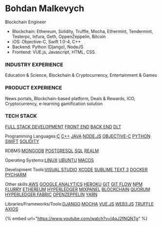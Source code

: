 # Bohdan Malkevych

Blockchain Engineer

* Blockchain: Ethereum, Solidity, Truffle, Mocha, Ethermint, Tendermint, Testerpc, Infura, Geth, OppenZeppelin, Bitcoin
* iOS: Objective-C, Swift 1.0-4, C++
* Backend: Python \(Django\), NodeJS
* Frontend: VUE.js, Javascript, HTML, CSS

### INDUSTRY EXPERIENCE

Education & Science, Blockchain & Cryptocurrency, Entertainment & Games

### PRODUCT EXPERIENCE

News portals, Blockchain-based platform, Deals & Rewards, ICO, Cryptocurrency, e-learning gamification solution

### TECH STACK <a id="prof-tech-stack"></a>

[FULL STACK DEVELOPMENT](https://cryptohire.io/results/full-stack-development) [FRONT END](https://cryptohire.io/results/frontend-development) [BACK END](https://cryptohire.io/results/back-end-development) [DLT](https://cryptohire.io/results/dlt)

Programming Languages:[C](https://cryptohire.io/results/c) [C++](https://cryptohire.io/results/c-plus-plus) [JAVA](https://cryptohire.io/results/java) [NODE.JS](https://cryptohire.io/results/nodejs) [OBJECTIVE-C](https://cryptohire.io/results/objective-c) [PYTHON](https://cryptohire.io/results/python) [SWIFT](https://cryptohire.io/results/swift) [SOLIDITY](https://cryptohire.io/results/solidity)

RDBMS:[MONGODB](https://cryptohire.io/results/mongodb) [POSTGRESQL](https://cryptohire.io/results/postgresql) [SQL](https://cryptohire.io/results/sql) [REALM](https://cryptohire.io/results/realm)

Operating Systems:[LINUX](https://cryptohire.io/results/linux) [UBUNTU](https://cryptohire.io/results/ubuntu) [MACOS](https://cryptohire.io/results/macos)

Development Tools:[VISUAL STUDIO](https://cryptohire.io/results/visual-studio) [XCODE](https://cryptohire.io/results/xcode) [SUBLIME TEXT 3](https://cryptohire.io/results/sublime-text-3) [DOCKER](https://cryptohire.io/results/docker) [PYCHARM](https://cryptohire.io/results/pycharm)

Other skills:[AWS](https://cryptohire.io/results/aws) [GOOGLE ANALYTICS](https://cryptohire.io/results/google-analytics) [HEROKU](https://cryptohire.io/results/heroku) [GIT](https://cryptohire.io/results/git) [GIT FLOW](https://cryptohire.io/results/git-flow) [NPM](https://cryptohire.io/results/npm) [FLURRY](https://cryptohire.io/results/flurry) [ETHEREUM](https://cryptohire.io/results/ethereum) [HYPERLEDGER](https://cryptohire.io/results/hyperledger) [MIXPANEL](https://cryptohire.io/results/mixpanel) [BLOCKCHAIN](https://cryptohire.io/results/blockchain) [QUORUM](https://cryptohire.io/results/quorum) [HYPERLEDGER FABRIC](https://cryptohire.io/results/hyperledger-fabric) [OPENZEPPELIN](https://cryptohire.io/results/openzeppelin) [YARN](https://cryptohire.io/results/yarn)

Libraries/Frameworks/Tools:[DJANGO](https://cryptohire.io/results/django) [MOCHA](https://cryptohire.io/results/mocha) [VUE.JS](https://cryptohire.io/results/vue-js) [WEB3.JS](https://cryptohire.io/results/web3-js) [TRUFFLE](https://cryptohire.io/results/truffle) [AXIOS](https://cryptohire.io/results/axios)

{% embed url="https://www.youtube.com/watch?v=I4qJ2fNQNTg" %}



